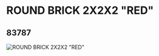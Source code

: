 # ROUND BRICK 2X2X2 "RED"
## 83787
![ROUND BRICK 2X2X2 "RED"](https://lc-www-live-s.legocdn.com/media/bricks/5/2/4256756.jpg)
